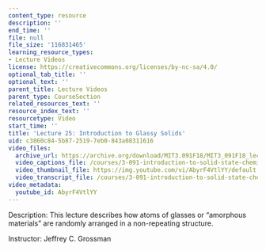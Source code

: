 ```yaml
---
content_type: resource
description: ''
end_time: ''
file: null
file_size: '116831465'
learning_resource_types:
- Lecture Videos
license: https://creativecommons.org/licenses/by-nc-sa/4.0/
optional_tab_title: ''
optional_text: ''
parent_title: Lecture Videos
parent_type: CourseSection
related_resources_text: ''
resource_index_text: ''
resourcetype: Video
start_time: ''
title: 'Lecture 25: Introduction to Glassy Solids'
uid: c3860c84-5b87-2519-7eb0-843a08311616
video_files:
  archive_url: https://archive.org/download/MIT3.091F18/MIT3_091F18_lec25_300k.mp4
  video_captions_file: /courses/3-091-introduction-to-solid-state-chemistry-fall-2018/AbyrF4VtlYY_captions.webvtt
  video_thumbnail_file: https://img.youtube.com/vi/AbyrF4VtlYY/default.jpg
  video_transcript_file: /courses/3-091-introduction-to-solid-state-chemistry-fall-2018/AbyrF4VtlYY_transcript.pdf
video_metadata:
  youtube_id: AbyrF4VtlYY
---
```


Description: This lecture describes how atoms of glasses or “amorphous materials” are randomly arranged in a non-repeating structure.

Instructor: Jeffrey C. Grossman

